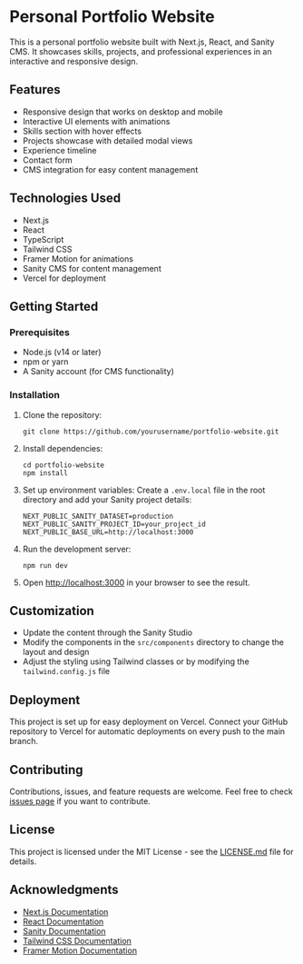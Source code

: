 # Personal Portfolio Website

This is a personal portfolio website built with Next.js, React, and Sanity CMS. It showcases skills, projects, and professional experiences in an interactive and responsive design.

## Features

- Responsive design that works on desktop and mobile
- Interactive UI elements with animations
- Skills section with hover effects
- Projects showcase with detailed modal views
- Experience timeline
- Contact form
- CMS integration for easy content management

## Technologies Used

- Next.js
- React
- TypeScript
- Tailwind CSS
- Framer Motion for animations
- Sanity CMS for content management
- Vercel for deployment

## Getting Started

### Prerequisites

- Node.js (v14 or later)
- npm or yarn
- A Sanity account (for CMS functionality)

### Installation

1. Clone the repository:
   ```
   git clone https://github.com/yourusername/portfolio-website.git
   ```

2. Install dependencies:
   ```
   cd portfolio-website
   npm install
   ```

3. Set up environment variables:
   Create a `.env.local` file in the root directory and add your Sanity project details:
   ```
   NEXT_PUBLIC_SANITY_DATASET=production
   NEXT_PUBLIC_SANITY_PROJECT_ID=your_project_id
   NEXT_PUBLIC_BASE_URL=http://localhost:3000
   ```

4. Run the development server:
   ```
   npm run dev
   ```

5. Open [http://localhost:3000](http://localhost:3000) in your browser to see the result.

## Customization

- Update the content through the Sanity Studio
- Modify the components in the `src/components` directory to change the layout and design
- Adjust the styling using Tailwind classes or by modifying the `tailwind.config.js` file

## Deployment

This project is set up for easy deployment on Vercel. Connect your GitHub repository to Vercel for automatic deployments on every push to the main branch.

## Contributing

Contributions, issues, and feature requests are welcome. Feel free to check [issues page](https://github.com/yourusername/portfolio-website/issues) if you want to contribute.

## License

This project is licensed under the MIT License - see the [LICENSE.md](LICENSE.md) file for details.

## Acknowledgments

- [Next.js Documentation](https://nextjs.org/docs)
- [React Documentation](https://reactjs.org/docs)
- [Sanity Documentation](https://www.sanity.io/docs)
- [Tailwind CSS Documentation](https://tailwindcss.com/docs)
- [Framer Motion Documentation](https://www.framer.com/motion/)